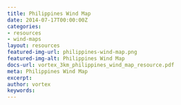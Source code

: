 ```yaml
---
title: Philippines Wind Map
date: 2014-07-17T00:00:00Z
categories:
- resources
- wind-maps
layout: resources
featured-img-url: philippines-wind-map.png
featured-img-alt: Philippines Wind Map
docs-url: vortex_3km_philippines_wind_map_resource.pdf
meta: Philippines Wind Map
excerpt: 
author: vortex
keywords: 
---
```


